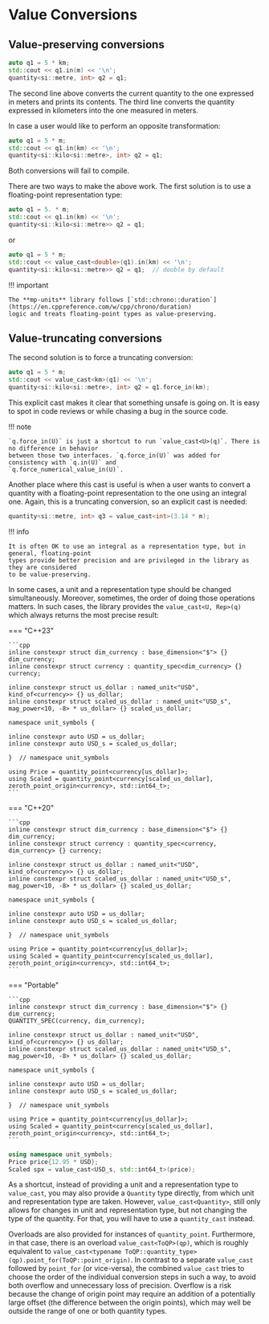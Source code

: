 # Value Conversions

## Value-preserving conversions

```cpp
auto q1 = 5 * km;
std::cout << q1.in(m) << '\n';
quantity<si::metre, int> q2 = q1;
```

The second line above converts the current quantity to the one expressed in meters and prints its
contents. The third line converts the quantity expressed in kilometers into the one measured
in meters.

In case a user would like to perform an opposite transformation:

```cpp
auto q1 = 5 * m;
std::cout << q1.in(km) << '\n';
quantity<si::kilo<si::metre>, int> q2 = q1;
```

Both conversions will fail to compile.

There are two ways to make the above work. The first solution is to use a floating-point
representation type:

```cpp
auto q1 = 5. * m;
std::cout << q1.in(km) << '\n';
quantity<si::kilo<si::metre>> q2 = q1;
```

or

```cpp
auto q1 = 5 * m;
std::cout << value_cast<double>(q1).in(km) << '\n';
quantity<si::kilo<si::metre>> q2 = q1;  // double by default
```

!!! important

    The **mp-units** library follows [`std::chrono::duration`](https://en.cppreference.com/w/cpp/chrono/duration)
    logic and treats floating-point types as value-preserving.


## Value-truncating conversions

The second solution is to force a truncating conversion:

```cpp
auto q1 = 5 * m;
std::cout << value_cast<km>(q1) << '\n';
quantity<si::kilo<si::metre>, int> q2 = q1.force_in(km);
```

This explicit cast makes it clear that something unsafe is going on. It is easy to spot in code
reviews or while chasing a bug in the source code.

!!! note

    `q.force_in(U)` is just a shortcut to run `value_cast<U>(q)`. There is no difference in behavior
    between those two interfaces. `q.force_in(U)` was added for consistency with `q.in(U)` and
    `q.force_numerical_value_in(U)`.

Another place where this cast is useful is when a user wants to convert a quantity with
a floating-point representation to the one using an integral one. Again, this is a truncating
conversion, so an explicit cast is needed:

```cpp
quantity<si::metre, int> q3 = value_cast<int>(3.14 * m);
```

!!! info

    It is often OK to use an integral as a representation type, but in general, floating-point
    types provide better precision and are privileged in the library as they are considered
    to be value-preserving.

In some cases, a unit and a representation type should be changed simultaneously. Moreover,
sometimes, the order of doing those operations matters. In such cases, the library provides
the `value_cast<U, Rep>(q)` which always returns the most precise result:

=== "C++23"

    ```cpp
    inline constexpr struct dim_currency : base_dimension<"$"> {} dim_currency;
    inline constexpr struct currency : quantity_spec<dim_currency> {} currency;

    inline constexpr struct us_dollar : named_unit<"USD", kind_of<currency>> {} us_dollar;
    inline constexpr struct scaled_us_dollar : named_unit<"USD_s", mag_power<10, -8> * us_dollar> {} scaled_us_dollar;

    namespace unit_symbols {

    inline constexpr auto USD = us_dollar;
    inline constexpr auto USD_s = scaled_us_dollar;

    }  // namespace unit_symbols

    using Price = quantity_point<currency[us_dollar]>;
    using Scaled = quantity_point<currency[scaled_us_dollar], zeroth_point_origin<currency>, std::int64_t>;
    ```

=== "C++20"

    ```cpp
    inline constexpr struct dim_currency : base_dimension<"$"> {} dim_currency;
    inline constexpr struct currency : quantity_spec<currency, dim_currency> {} currency;

    inline constexpr struct us_dollar : named_unit<"USD", kind_of<currency>> {} us_dollar;
    inline constexpr struct scaled_us_dollar : named_unit<"USD_s", mag_power<10, -8> * us_dollar> {} scaled_us_dollar;

    namespace unit_symbols {

    inline constexpr auto USD = us_dollar;
    inline constexpr auto USD_s = scaled_us_dollar;

    }  // namespace unit_symbols

    using Price = quantity_point<currency[us_dollar]>;
    using Scaled = quantity_point<currency[scaled_us_dollar], zeroth_point_origin<currency>, std::int64_t>;
    ```

=== "Portable"

    ```cpp
    inline constexpr struct dim_currency : base_dimension<"$"> {} dim_currency;
    QUANTITY_SPEC(currency, dim_currency);

    inline constexpr struct us_dollar : named_unit<"USD", kind_of<currency>> {} us_dollar;
    inline constexpr struct scaled_us_dollar : named_unit<"USD_s", mag_power<10, -8> * us_dollar> {} scaled_us_dollar;

    namespace unit_symbols {

    inline constexpr auto USD = us_dollar;
    inline constexpr auto USD_s = scaled_us_dollar;

    }  // namespace unit_symbols

    using Price = quantity_point<currency[us_dollar]>;
    using Scaled = quantity_point<currency[scaled_us_dollar], zeroth_point_origin<currency>, std::int64_t>;
    ```

```cpp
using namespace unit_symbols;
Price price{12.95 * USD};
Scaled spx = value_cast<USD_s, std::int64_t>(price);
```

As a shortcut, instead of providing a unit and a representation type to `value_cast`, you may also provide a
`Quantity` type directly, from which unit and representation type are taken. However, `value_cast<Quantity>`,
still only allows for changes in unit and representation type, but not changing the type of the quantity.
For that, you will have to use a `quantity_cast` instead.

Overloads are also provided for instances of `quantity_point`. Furthermore, in that case, there is
an overload `value_cast<ToQP>(qp)`, which is roughly equivalent to
`value_cast<typename ToQP::quantity_type>(qp).point_for(ToQP::point_origin)`.
In contrast to a separate `value_cast` followed by `point_for` (or vice-versa), the combined
`value_cast` tries to choose the order of the individual conversion steps in such a way,
to avoid both overflow and unnecessary loss of precision. Overflow is a risk because the change of origin point
may require an addition of a potentially large offset (the difference between the origin points),
which may well be outside the range of one or both quantity types.
